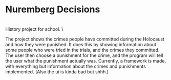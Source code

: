 # Nuremberg Decisions
\
History project for school. \ 

The project shows the crimes people have committed during the Holocaust and how they were punished.
It does this by showing information about some people who were tried in the trials, and the crimes they committed. 
The user then choose a punishment for the crime, and the program will tell the user what the punishment actually was.
Currently, a framework is made, with everything but information about the crimes and punishments implemented. (Also the ui is kinda bad but shhh.)

